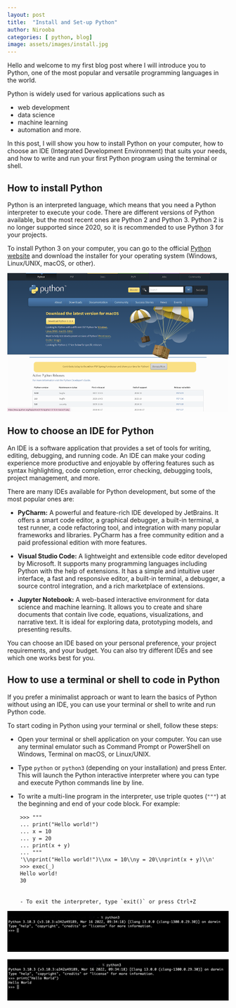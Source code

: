 ```yaml
---
layout: post
title:  "Install and Set-up Python"
author: Nirooba
categories: [ python, blog]
image: assets/images/install.jpg
---
```


Hello and welcome to my first blog post where I will introduce you to Python, one of the most popular and versatile programming languages in the world. 

Python is widely used for various applications such as 
+ web development
+ data science
+ machine learning
+ automation and more.

In this post, I will show you how to install Python on your computer, how to choose an IDE (Integrated Development Environment) that suits your needs, and how to write and run your first Python program using the terminal or shell.

## How to install Python

Python is an interpreted language, which means that you need a Python interpreter to execute your code. There are different versions of Python available, but the most recent ones are Python 2 and Python 3. Python 2 is no longer supported since 2020, so it is recommended to use Python 3 for your projects.

To install Python 3 on your computer, you can go to the official <a href="https://www.python.org/downloads/">Python website</a> and download the installer for your operating system (Windows, Linux/UNIX, macOS, or other).

 ![python](/assets/images/PythonDownload.png) 
 
## How to choose an IDE for Python

An IDE is a software application that provides a set of tools for writing, editing, debugging, and running code. An IDE can make your coding experience more productive and enjoyable by offering features such as syntax highlighting, code completion, error checking, debugging tools, project management, and more.

There are many IDEs available for Python development, but some of the most popular ones are:
+ **PyCharm:** A powerful and feature-rich IDE developed by JetBrains. It offers a smart code editor, a graphical debugger, a built-in terminal, a test runner, a code refactoring tool, and integration with many popular frameworks and libraries. PyCharm has a free community edition and a paid professional edition with more features.

+ **Visual Studio Code:** A lightweight and extensible code editor developed by Microsoft. It supports many programming languages including Python with the help of extensions. It has a simple and intuitive user interface, a fast and responsive editor, a built-in terminal, a debugger, a source control integration, and a rich marketplace of extensions.

+ **Jupyter Notebook:** A web-based interactive environment for data science and machine learning. It allows you to create and share documents that contain live code, equations, visualizations, and narrative text. It is ideal for exploring data, prototyping models, and presenting results.

You can choose an IDE based on your personal preference, your project requirements, and your budget. You can also try different IDEs and see which one works best for you.

## How to use a terminal or shell to code in Python

If you prefer a minimalist approach or want to learn the basics of Python without using an IDE, you can use your terminal or shell to write and run Python code.

To start coding in Python using your terminal or shell, follow these steps:
+ Open your terminal or shell application on your computer. You can use any terminal emulator such as Command Prompt or PowerShell on Windows, Terminal on macOS, or Linux/UNIX.

+ Type `python` or `python3` (depending on your installation) and press Enter. This will launch the Python interactive interpreter where you can type and execute Python commands line by line.

+ To write a multi-line program in the interpreter, use triple quotes (`"""`) at the beginning and end of your code block. For example:

```
    >>> """
    ... print("Hello world!")
    ... x = 10
    ... y = 20
    ... print(x + y)
    ... """
    '\\nprint("Hello world!")\\nx = 10\\ny = 20\\nprint(x + y)\\n'
    >>> exec(_)
    Hello world!
    30 


    - To exit the interpreter, type `exit()` or press Ctrl+Z 
```

![python](/assets/images/pyterminal1.png) 


![python](/assets/images/pyterminal2.png) 



